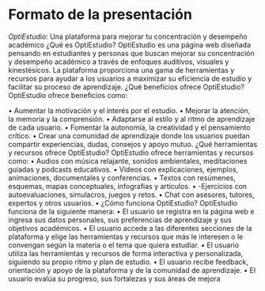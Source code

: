 # Formato de la presentación

*OptiEstudio:* Una plataforma para mejorar tu concentración y desempeño
académico
¿Qué es OptiEstudio?
OptiEstudio es una página web diseñada pensando en estudiantes y personas que
buscan mejorar su concentración y desempeño académico a través de enfoques
auditivos, visuales y kinestésicos.
La plataforma proporciona una gama de herramientas y recursos para ayudar a los
usuarios a maximizar su eficiencia de estudio y facilitar su proceso de aprendizaje.
¿Qué beneficios ofrece OptiEstudio?
OptiEstudio ofrece beneficios como:

• Aumentar la motivación y el interés por el estudio.
• Mejorar la atención, la memoria y la comprensión.
• Adaptarse al estilo y al ritmo de aprendizaje de cada usuario.
• Fomentar la autonomía, la creatividad y el pensamiento crítico.
• Crear una comunidad de aprendizaje donde los usuarios puedan compartir
experiencias, dudas, consejos y apoyo mutuo.
¿Qué herramientas y recursos ofrece OptiEstudio?
OptiEstudio ofrece herramientas y recursos como:
• Audios con música relajante, sonidos ambientales, meditaciones guiadas y podcasts
educativos.
• Videos con explicaciones, ejemplos, animaciones, documentales y conferencias.
• Textos con resúmenes, esquemas, mapas conceptuales, infografías y artículos.
• -Ejercicios con autoevaluaciones, simulacros, juegos y retos.
• Chat con asesores, tutores, expertos y otros usuarios.
•
¿Cómo funciona OptiEstudio?
OptiEstudio funciona de la siguiente manera:
• El usuario se registra en la página web e ingresa sus datos personales, sus
preferencias de aprendizaje y sus objetivos académicos.
• El usuario accede a las diferentes secciones de la plataforma y elige las herramientas
y recursos que más le interesen o le convengan según la materia o el tema que quiera
estudiar.
• El usuario utiliza las herramientas y recursos de forma interactiva y personalizada,
siguiendo su propio ritmo y plan de estudio.
• El usuario recibe feedback, orientación y apoyo de la plataforma y de la comunidad
de aprendizaje.
• El usuario evalúa su progreso, sus fortalezas y sus áreas de mejora
